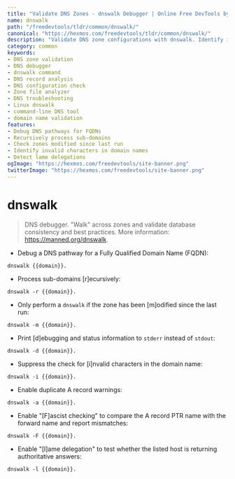 ```yaml
---
title: "Validate DNS Zones - dnswalk Debugger | Online Free DevTools by Hexmos"
name: dnswalk
path: "/freedevtools/tldr/common/dnswalk/"
canonical: "https://hexmos.com/freedevtools/tldr/common/dnswalk/"
description: "Validate DNS zone configurations with dnswalk. Identify inconsistencies, best practice violations, and debug DNS pathways efficiently. Free online tool, no registration required."
category: common
keywords:
- DNS zone validation
- DNS debugger
- dnswalk command
- DNS record analysis
- DNS configuration check
- Zone file analyzer
- DNS troubleshooting
- Linux dnswalk
- command-line DNS tool
- domain name validation
features:
- Debug DNS pathways for FQDNs
- Recursively process sub-domains
- Check zones modified since last run
- Identify invalid characters in domain names
- Detect lame delegations
ogImage: "https://hexmos.com/freedevtools/site-banner.png"
twitterImage: "https://hexmos.com/freedevtools/site-banner.png"
---
```


# dnswalk

> DNS debugger.
> "Walk" across zones and validate database consistency and best practices.
> More information: <https://manned.org/dnswalk>.

- Debug a DNS pathway for a Fully Qualified Domain Name (FQDN):

`dnswalk {{domain}}.`

- Process sub-domains [r]ecursively:

`dnswalk -r {{domain}}.`

- Only perform a `dnswalk` if the zone has been [m]odified since the last run:

`dnswalk -m {{domain}}.`

- Print [d]ebugging and status information to `stderr` instead of `stdout`:

`dnswalk -d {{domain}}.`

- Suppress the check for [i]nvalid characters in the domain name:

`dnswalk -i {{domain}}.`

- Enable duplicate A record warnings:

`dnswalk -a {{domain}}.`

- Enable "[F]ascist checking" to compare the A record PTR name with the forward name and report mismatches:

`dnswalk -F {{domain}}.`

- Enable "[l]ame delegation" to test whether the listed host is returning authoritative answers:

`dnswalk -l {{domain}}.`
